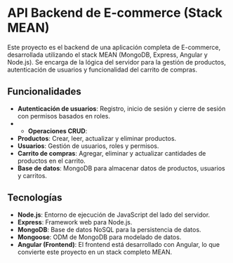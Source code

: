 # API Backend de E-commerce (Stack MEAN)
Este proyecto es el backend de una aplicación completa de E-commerce, desarrollada utilizando el stack MEAN (MongoDB, Express, Angular y Node.js). Se encarga de la lógica del servidor para la gestión de productos, autenticación de usuarios y funcionalidad del carrito de compras.

## Funcionalidades
- **Autenticación de usuarios**: Registro, inicio de sesión y cierre de sesión con permisos basados en roles.
- - **Operaciones CRUD**:
 - **Productos**: Crear, leer, actualizar y eliminar productos.
 - **Usuarios**: Gestión de usuarios, roles y permisos.
 - **Carrito de compras**: Agregar, eliminar y actualizar cantidades de productos en el carrito.
- **Base de datos**: MongoDB para almacenar datos de productos, usuarios y carritos.
## Tecnologías
- **Node.js**: Entorno de ejecución de JavaScript del lado del servidor.
- **Express**: Framework web para Node.js.
- **MongoDB**: Base de datos NoSQL para la persistencia de datos.
- **Mongoose**: ODM de MongoDB para modelado de datos.
- **Angular (Frontend)**: El frontend está desarrollado con Angular, lo que convierte este proyecto en un stack completo MEAN.
